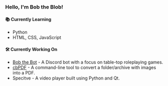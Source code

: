 
### Hello, I'm Bob the Blob!

#### 📚 Currently Learning

* Python
* HTML, CSS, JavaScript

#### 🛠️ Currently Working On

* [Bob the Bot](https://github.com/TheBobTheBlob/Bob-the-Bot "Github repository for Bob the Bot") - A Discord bot with a focus on table-top roleplaying games.
* [cbPDF](https://github.com/TheBobTheBlob/cbPDF "Github repository for cbPDF") - A command-line tool to convert a folder/archive with images into a PDF.
* Specitve - A video player built using Python and Qt.

<!---
TheBobTheBlob/TheBobTheBlob is a ✨ special ✨ repository because its `README.md` (this file) appears on your GitHub profile.
You can click the Preview link to take a look at your changes.
--->
